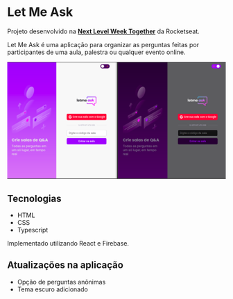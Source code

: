 # Let Me Ask

Projeto desenvolvido na **[Next Level Week Together](https://nextlevelweek.com/)** da Rocketseat.

Let Me Ask é uma aplicação para organizar as perguntas feitas por participantes de uma aula, palestra ou qualquer evento online.

![Página inicial da aplicação](/light_dark_theme.svg?raw=true "Tela inicial da aplicação com os temas claro e escuro")

## Tecnologias

- HTML
- CSS
- Typescript

Implementado utilizando React e Firebase.

## Atualizações na aplicação

- Opção de perguntas anônimas
- Tema escuro adicionado
